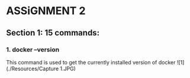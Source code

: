 # ASSiGNMENT 2
## Section 1: 15 commands:
### 1. docker –version
This command is used to get the currently installed version of docker
![1](./Resources/Capture 1.JPG)

